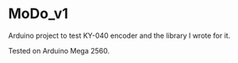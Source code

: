 # MoDo_v1
Arduino project to test KY-040 encoder and the library I wrote for it.

Tested on Arduino Mega 2560.
